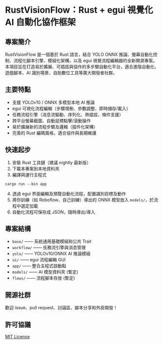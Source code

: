 # RustVisionFlow：Rust + egui 視覺化 AI 自動化協作框架

## 專案簡介

RustVisionFlow 是一個基於 Rust 語言，結合 YOLO ONNX 推論、螢幕自動化控制、流程化腳本引擎、模組化架構，以及 egui 視覺流程編輯器的全新開源專案。  
本項目旨在打造易於擴展、可插拔與協作的多步驟自動化平台，適合進階自動化、遊戲腳本、AI 識別場景、自助數位工具等廣大開發者社群。

## 主要特點

- 支援 YOLOv10 / ONNX 多模型本地 AI 推論
- egui 可視化流程編輯（步驟增刪、參數調整、即時儲存/載入）
- 任務流程引擎（消息流驅動、序列化、熱插拔、條件支援）
- 跨平台螢幕截圖、自動鼠標點擊/滾動操作
- 易於擴展新的流程步驟及邏輯（插件化架構）
- 完善的 Rust 編碼風格，適合協作與長期維護

## 快速起步

1. 安裝 Rust 工具鏈（建議 nightly 最新版）
2. 下載本專案到本地資料夾
3. 編譯與運行主程式

```
cargo run --bin app
```

4. 透過 egui 界面編輯及預覽自動化流程，配置識別目標及動作
5. 將你訓練（如 Roboflow、自己訓練）導出的 ONNX 模型放入 `models/`，於流程中選定加載
6. 自動化流程可保存成 JSON，隨時導出/導入

## 專案結構

- `base/` —— 系統通用基礎模組和公共 Trait
- `workflow/` —— 任務流引擎與消息管理
- `yolo/` —— YOLOv10/ONNX AI 推論模組
- `ui/` —— egui 流程編輯 GUI
- `app/` —— 整合主程式啟動點
- `models/` —— AI 模型資料夾 (暫定)
- `flows/` —— 流程腳本存放 (暫定)

## 開源社群

歡迎 issue、pull request、討論區、腳本分享和外掛開發！

## 許可協議

[MIT License]()